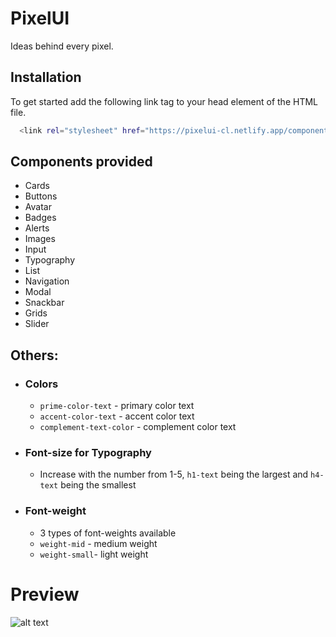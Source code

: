
# PixelUI

Ideas behind every pixel.


## Installation

To get started add the following link tag to your head element of the HTML file.

```bash
  <link rel="stylesheet" href="https://pixelui-cl.netlify.app/component.css">
```
## Components provided

- Cards
- Buttons
- Avatar
- Badges
- Alerts
- Images
- Input
- Typography
- List
- Navigation
- Modal
- Snackbar
- Grids
- Slider
## Others:
- ###  Colors
    - ```prime-color-text``` - primary color text
    - ```accent-color-text``` - accent color text
    - ```complement-text-color``` - complement color text
- ###  Font-size for Typography
    - Increase with the number from 1-5, ```h1-text``` being the largest and ```h4-text```  being the smallest
- ### Font-weight 
    - 3 types of font-weights available 
    - ```weight-mid``` - medium weight
    - ```weight-small```- light weight 

# Preview
![alt text](/preview/PixelUI.gif)